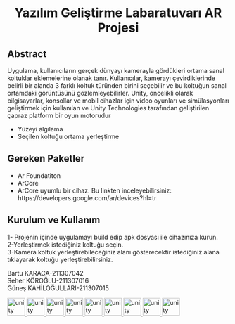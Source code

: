 
<h1 align="center">Yazılım Geliştirme Labaratuvarı AR Projesi</h1>
<h2 align="left">Abstract</h2>
<p align="left">Uygulama, kullanıcıların gerçek dünyayı kamerayla gördükleri ortama sanal koltuklar eklemelerine olanak tanır. Kullanıcılar, kamerayı çevirdiklerinde belirli bir alanda 3 farklı koltuk türünden birini seçebilir ve bu koltuğun sanal ortamdaki görüntüsünü gözlemleyebilirler.  Unity, öncelikli olarak bilgisayarlar, konsollar ve mobil cihazlar için video oyunları ve simülasyonları geliştirmek için kullanılan ve Unity Technologies tarafından geliştirilen çapraz platform bir oyun motorudur
</p>
<ul>
       <li>Yüzeyi algılama</li>
      <li>Seçilen koltuğu ortama yerleştirme</li>
   </ul>

<h2 align="left">Gereken Paketler</h2>
<ul>
       <li>Ar Foundatiton</li>
      <li>ArCore</li>
       <li>ArCore uyumlu bir cihaz. Bu linkten inceleyebilirsiniz: https://developers.google.com/ar/devices?hl=tr</li>
   </ul>
   <h2 align="left">Kurulum ve Kullanım</h2>
 <p align="left"> 1- Projenin içinde uygulamayı build edip apk dosyası ile cihazınıza kurun.
<br>
        2-Yerleştirmek istediğiniz koltuğu seçin.<br>
        3-Kamera koltuk yerleştirebileceğiniz alanı gösterecektir istediğiniz alana tıklayarak koltuğu yerleştirebilirsiniz.
</p>
<p align="left">Bartu KARACA-211307042<br>
       Seher KÖROĞLU-211307016<br>
       Güneş KAHİLOĞULLARI-211307015


</p>
<p align="left"> <a href="https://unity.com/" target="_blank" rel="noreferrer"> <img src="https://www.vectorlogo.zone/logos/unity3d/unity3d-icon.svg" alt="unity" width="40" height="40"/> </a> <a href="https://unity.com/" target="_blank" rel="noreferrer"> <img src="https://www.vectorlogo.zone/logos/unity3d/unity3d-icon.svg" alt="unity" width="40" height="40"/> </a> <a href="https://unity.com/" target="_blank" rel="noreferrer"> <img src="https://www.vectorlogo.zone/logos/unity3d/unity3d-icon.svg" alt="unity" width="40" height="40"/> </a> <a href="https://unity.com/" target="_blank" rel="noreferrer"> <img src="https://www.vectorlogo.zone/logos/unity3d/unity3d-icon.svg" alt="unity" width="40" height="40"/> </a> <a href="https://unity.com/" target="_blank" rel="noreferrer"> <img src="https://www.vectorlogo.zone/logos/unity3d/unity3d-icon.svg" alt="unity" width="40" height="40"/> </a> <a href="https://unity.com/" target="_blank" rel="noreferrer"> <img src="https://www.vectorlogo.zone/logos/unity3d/unity3d-icon.svg" alt="unity" width="40" height="40"/> </a> <a href="https://unity.com/" target="_blank" rel="noreferrer"> <img src="https://www.vectorlogo.zone/logos/unity3d/unity3d-icon.svg" alt="unity" width="40" height="40"/> </a> <a href="https://unity.com/" target="_blank" rel="noreferrer"> <img src="https://www.vectorlogo.zone/logos/unity3d/unity3d-icon.svg" alt="unity" width="40" height="40"/> </a> <a href="https://unity.com/" target="_blank" rel="noreferrer"> <img src="https://www.vectorlogo.zone/logos/unity3d/unity3d-icon.svg" alt="unity" width="40" height="40"/> </a>  </p>
